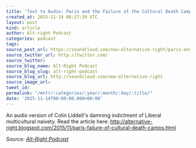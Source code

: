 ```yaml
---
title: 'Text to Audio: Paris and the Failure of the Cultural Death Camps'
created_at: 2015-11-14 08:27:39 UTC
layout: post
kind: article
author: Alt-right Podcast
categories: podcast
tags: 
source_post_url: https://soundcloud.com/new-alternative-right/paris-and-the-failure-of-the-cultural-death-camps
source_twitter_url: http://twitter.com/
source_twitter: 
source_blog_name: Alt-Right Podcast
source_blog_slug: alt-right-podcast
source_blog_url: http://soundcloud.com/new-alternative-right
source_image_url: 
tweet_id: 
permalink: "/mntr/:categories/:year/:month/:day/:title/"
date: '2015-11-14T00:00:00.000+00:00'
---
```

An audio version of Colin Liddell's damning indictment of Liberal multicultural naivety. Read the article here: http://alternative-right.blogspot.com/2015/11/paris-failure-of-cultural-death-camps.html<div class="">
    <i>Source: <a href="http://soundcloud.com/new-alternative-right">Alt-Right Podcast</a></i>
</div>
